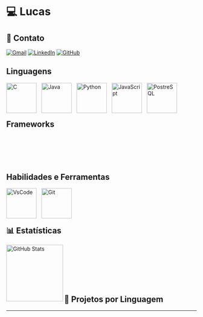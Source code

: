# 💻 Lucas

## 📱 Contato

[![Gmail](https://img.shields.io/badge/Gmail-D14836?style=for-the-badge&logo=gmail&logoColor=white)](mailto:lucasvasconcelospiranicarneiro@gmail.com)
[![LinkedIn](https://img.shields.io/badge/LinkedIn-0077B5?style=for-the-badge&logo=linkedin&logoColor=white)](https://www.linkedin.com/in/lucas-vasconcelos-pirani-carneiro-087619305/)
[![GitHub](https://img.shields.io/badge/GitHub-181717?style=for-the-badge&logo=github&logoColor=white)](https://github.com/lucas-vasconcelos-pirani-carneiro)  

## Linguagens 
<img align="left" alt="C" width="80px" style="padding-right:10px;" src="https://cdn.jsdelivr.net/gh/devicons/devicon@latest/icons/c/c-original.svg" />
<img align="left" alt="Java" width="80px" style="padding-right:10px;" src="https://cdn.jsdelivr.net/gh/devicons/devicon/icons/java/java-original.svg" />
<img align="left" alt="Python" width="80px" style="padding-right:10px;" src="https://cdn.jsdelivr.net/gh/devicons/devicon@latest/icons/python/python-original.svg" />
<img align="left" alt="JavaScript" width="80px" style="padding-right:10px;" src="https://cdn.jsdelivr.net/gh/devicons/devicon@latest/icons/javascript/javascript-original.svg" />
<img align="left" alt="PostreSQL" width="80px" style="padding-right:10px;" src="https://cdn.jsdelivr.net/gh/devicons/devicon@latest/icons/postgresql/postgresql-original.svg" />
<br> <br> <br> <br>

## Frameworks

<br> <br> <br> <br>

## Habilidades e Ferramentas
<img align="left" alt="VsCode" width="80px" style="padding-right:10px;" src="https://cdn.jsdelivr.net/gh/devicons/devicon@latest/icons/vscode/vscode-original.svg"/>
<img align="left" alt="Git" width="80px" style="padding-right:10px;" src="https://cdn.jsdelivr.net/gh/devicons/devicon/icons/git/git-original.svg" />
<br> <br> <br> <br>

## 📊 Estatísticas
<img 
      align="left" 
      alt="GitHub Stats" 
      height="150" 
      src="https://github-readme-stats.vercel.app/api/top-langs/?username=lucas-vasconcelos-pirani-carneiro&theme=gruvbox&layout=compact&custom_title=Linguagens&langs_count=9" 
  />
  
<br> <br> <br> <br> <br> <br>   

## 📂 Projetos por Linguagem


---
